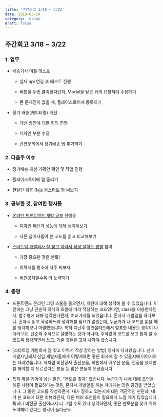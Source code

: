 ```yaml
---
title: '주간회고 3/18 ~ 3/22'
date: 2019-03-24
category: 'essay'
draft: false
---
```


## 주간회고 3/18 ~ 3/22

### 1. 업무

- 배송기사 어플 테스트

  - 실제 api 연결 후 테스트 진행

  - 버튼을 두번 클릭한다던지, Modal을 닫은 뒤의 요청처리 수정하기

  - 큰 문제점이 없을 때, 플레이스토어에 등록하기

- 정기 배송(케이터링) 개선

  - 개선 방안에 대한 회의 진행

  - 디자인 부분 수정

  - 간편문의에서 정기배송 탭 추가하기

### 2. 다음주 이슈

- 정기배송 개선 기획안 확인 및 작업 진행

- 플레이스토어에 앱 올리기

- 한달간 읽은 [Rxjs 퀵스타트](http://www.kyobobook.co.kr/product/detailViewKor.laf?ejkGb=KOR&mallGb=KOR&barcode=9791186710357&orderClick=LEA&Kc=) 평 써보기

### 3. 공부한 것, 참여한 행사들

- [온라인 프론트엔드 개발 공부](https://school.programmers.co.kr/courses/9847) 진행중

  - 디자인 패턴과 성능에 대해 생각해보기

  - 다른 참가자들이 쓴 코드들 읽고 비교해보기

- [스타트업 개발회사 잘 찾고 이력서 작성 잘하는 방법](https://festa.io/events/215) 참여

  - 가장 중요한 것은 멘토!

  - 이력서를 평소에 자주 써보자

  - 비전공자일수록 더 노력하기

### 4. 총평

- 프론트엔드 온라인 코딩 스쿨을 들으면서, 패턴에 대해 생각해 볼 수 있었습니다. 이전에는 그냥 단순히 의식의 흐름에 따라 작성하는 코드였다면, class를 이용한다던지, 함수형에 대해 생각한다던지, 여러가지를 되었습니다.
  혼자서 개발일을 하다보니, 혼자서 읽고 작성하느라 생각해볼 필요가 없었는데, 누군가가 내 코드를 읽을 때를 생각해보니 아찔했습니다. 특히 지난주 뱅크샐러드에서 발표한 내용도 생각이 나더라구요. 단순히 주석으로 설명하는 것이 아니라, 주석없이 코드를 보고 뭔지 알 수 있도록 생각하면서 쓰고, 기존 것들을 고쳐 나가야 겠습니다.

- [스타트업 개발회사 잘 찾고 이력서 작성 잘하는 방법] 행사에 다녀왔습니다. 선배 개발자님께서 신입 개발자들에게 어떻게하면 좋은 회사에 갈 수 있을지에 이야기하는 자리였습니다. 저처럼 비전공자 출신분들, 학원에서 배우신 분들, 전공을 했지만 뭘 해야할 지 모르겠다는 분들 등 많은 분들이 오셨습니다.

- 특히 제일 기억에 남는 말은, "멘토를 찾자" 였습니다. 누군가가 나에 대해 조언을 해줄 사람이 필요하다는 것은, 혼자서 개발일을 하는 저에게는 많은 공감을 받았습니다. 그 동안 코드를 작성하면서, 내가 잘하고 있는지에 대한 객관적인 판단과, 내가 쓴 코드에 대한 리뷰라던지, 다른 여러 조언들이 필요하다 느낄 때가 많았습니다. 특히나 비전공 출신이라서 더 그럴 수도 있다 생각하면서, 좋은 멘토분을 찾기 위해 노력해야 겠다는 생각이 들더군요.
